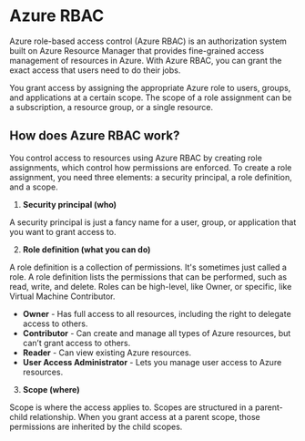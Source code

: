 # Azure RBAC

Azure role-based access control (Azure RBAC) is an authorization system built on Azure Resource Manager that provides fine-grained access management of resources in Azure. With Azure RBAC, you can grant the exact access that users need to do their jobs.

You grant access by assigning the appropriate Azure role to users, groups, and applications at a certain scope. The scope of a role assignment can be a subscription, a resource group, or a single resource. 

## How does Azure RBAC work?

You control access to resources using Azure RBAC by creating role assignments, which control how permissions are enforced. To create a role assignment, you need three elements: a security principal, a role definition, and a scope.

1. **Security principal (who)**

A security principal is just a fancy name for a user, group, or application that you want to grant access to.

2. **Role definition (what you can do)**

A role definition is a collection of permissions. It's sometimes just called a role. A role definition lists the permissions that can be performed, such as read, write, and delete. Roles can be high-level, like Owner, or specific, like Virtual Machine Contributor.

- **Owner** - Has full access to all resources, including the right to delegate access to others.
- **Contributor** - Can create and manage all types of Azure resources, but can’t grant access to others.
- **Reader** - Can view existing Azure resources.
- **User Access Administrator** - Lets you manage user access to Azure resources.

3. **Scope (where)**

Scope is where the access applies to. Scopes are structured in a parent-child relationship. When you grant access at a parent scope, those permissions are inherited by the child scopes.